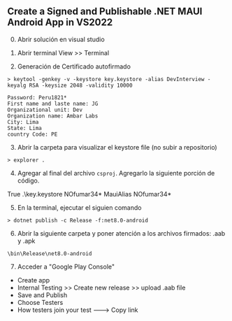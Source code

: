﻿## Create a Signed and Publishable .NET MAUI Android App in VS2022

0. Abrir solución en visual studio

1. Abrir terminal
View >> Terminal

2. Generación de Certificado autofirmado
```
> keytool -genkey -v -keystore key.keystore -alias DevInterview -keyalg RSA -keysize 2048 -validity 10000
```

	Password: Peru1821*
	First name and laste name: JG
	Organizational unit: Dev
	Organization name: Ambar Labs
	City: Lima
	State: Lima
	country Code: PE
	
3. Abrir la carpeta para visualizar el keystore file (no subir a repositorio)
```
> explorer .	
```

4. Agregar al final del archivo `csproj`. Agregarlo la siguiente porción de código.

<PropertyGroup Condition="$(TargetFramework.Contains('-android')) and '$(Configuration)' == 'Release'">
	<AndroidKeyStore>True</AndroidKeyStore>
	<AndroidSigningKeyStore>.\key.keystore</AndroidSigningKeyStore>
	<AndroidSigningStorePass>NOfumar34*</AndroidSigningStorePass>
	<AndroidSigningKeyAlias>MauiAlias</AndroidSigningKeyAlias>
	<AndroidSigningKeyPass>NOfumar34*</AndroidSigningKeyPass>
</PropertyGroup>

5. En la terminal, ejecutar el siguien comando
```
> dotnet publish -c Release -f:net8.0-android
```


6. Abrir la siguiente carpeta y poner atención a los archivos firmados: .aab y .apk
```
\bin\Release\net8.0-android
```

7. Acceder a "Google Play Console" 
* Create app
* Internal Testing >> Create new release >> upload .aab file
* Save and Publish
* Choose Testers
* How testers join your test ---> Copy link


